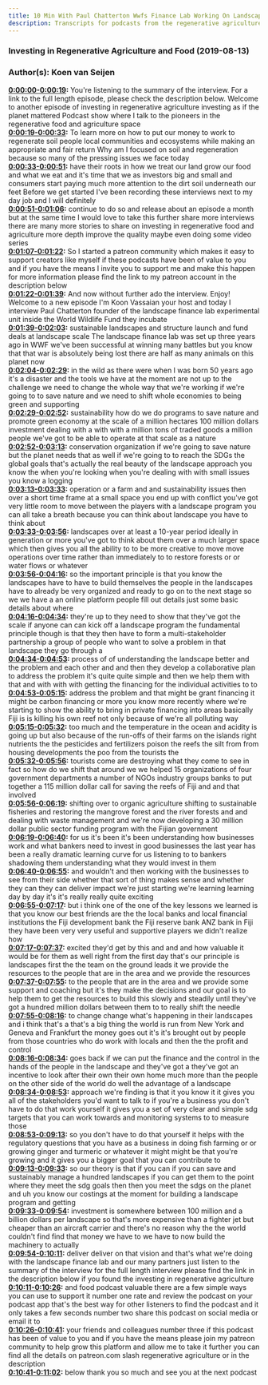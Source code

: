 ```yaml
---
title: 10 Min With Paul Chatterton Wwfs Finance Lab Working On Landscapes Of 1m Hectares
description: Transcripts for podcasts from the regenerative agriculture space. Search and find episodes and timestamps.
---
```


### Investing in Regenerative Agriculture and Food  (2019-08-13)  
### Author(s): Koen van Seijen  

**[0:00:00-0:00:19](https://investinginregenerativeagriculture.com/2019/06/20/paul-chatterton/#t=0:00:00):**  You're listening to the summary of the interview. For a link to the full length episode, please check the description below.  Welcome to another episode of investing in regenerative agriculture investing as if the planet mattered  Podcast show where I talk to the pioneers in the regenerative food and agriculture space  
**[0:00:19-0:00:33](https://investinginregenerativeagriculture.com/2019/06/20/paul-chatterton/#t=0:00:19):**  To learn more on how to put our money to work to regenerate soil people local communities and ecosystems  while making an appropriate and fair return  Why am I focused on soil and regeneration because so many of the pressing issues we face today  
**[0:00:33-0:00:51](https://investinginregenerativeagriculture.com/2019/06/20/paul-chatterton/#t=0:00:33):**  have their roots in how we treat our land grow our food and what we eat and it's time that we as investors  big and small and consumers start paying much more attention to the dirt soil underneath our feet  Before we get started I've been recording these interviews next to my day job and I will definitely  
**[0:00:51-0:01:06](https://investinginregenerativeagriculture.com/2019/06/20/paul-chatterton/#t=0:00:51):**  continue to do so and release about an episode a month but at the same time I would love to take  this further share more interviews there are many more stories to share on investing in regenerative  food and agriculture more depth improve the quality maybe even doing some video series  
**[0:01:07-0:01:22](https://investinginregenerativeagriculture.com/2019/06/20/paul-chatterton/#t=0:01:07):**  So I started a patreon community which makes it easy to support creators like myself if these  podcasts have been of value to you and if you have the means I invite you to support me and make this  happen for more information please find the link to my patreon account in the description below  
**[0:01:22-0:01:39](https://investinginregenerativeagriculture.com/2019/06/20/paul-chatterton/#t=0:01:22):**  And now without further ado the interview. Enjoy!  Welcome to a new episode I'm Koon Vassaian your host and today I interview Paul Chatterton  founder of the landscape finance lab experimental unit inside the World Wildlife Fund they incubate  
**[0:01:39-0:02:03](https://investinginregenerativeagriculture.com/2019/06/20/paul-chatterton/#t=0:01:39):**  sustainable landscapes and structure launch and fund deals at landscape scale  The landscape finance lab was set up three years ago in WWF we've been successful at winning many battles but  you know that that war is absolutely being lost there are half as many animals on this planet now  
**[0:02:04-0:02:29](https://investinginregenerativeagriculture.com/2019/06/20/paul-chatterton/#t=0:02:04):**  in the wild as there were when I was born 50 years ago it's a disaster and the tools we have at the  moment are not up to the challenge we need to change the whole way that we're working if we're  going to to save nature and we need to shift whole economies to being green and supporting  
**[0:02:29-0:02:52](https://investinginregenerativeagriculture.com/2019/06/20/paul-chatterton/#t=0:02:29):**  sustainability how do we do programs to save nature and promote green economy at the scale  of a million hectares 100 million dollars investment dealing with a with with a million tons  of traded goods a million people we've got to be able to operate at that scale as a nature  
**[0:02:52-0:03:13](https://investinginregenerativeagriculture.com/2019/06/20/paul-chatterton/#t=0:02:52):**  conservation organization if we're going to save nature but the planet needs that as well if we're  going to to reach the SDGs the global goals that's actually the real beauty of the landscape approach  you know the when you're looking when you're dealing with with small issues you know a logging  
**[0:03:13-0:03:33](https://investinginregenerativeagriculture.com/2019/06/20/paul-chatterton/#t=0:03:13):**  operation or a farm and and sustainability issues then over a short time frame at a small space  you end up with conflict you've got very little room to move between the players with a landscape  program you can all take a breath because you can think about landscape you have to think about  
**[0:03:33-0:03:56](https://investinginregenerativeagriculture.com/2019/06/20/paul-chatterton/#t=0:03:33):**  landscapes over at least a 10-year period ideally in generation or more you've got to think about  them over a much larger space which then gives you all the ability to to be more creative to move  move operations over time rather than immediately to to restore forests or or water flows or whatever  
**[0:03:56-0:04:16](https://investinginregenerativeagriculture.com/2019/06/20/paul-chatterton/#t=0:03:56):**  so the important principle is that you know the landscapes have to have to build themselves the  people in the landscapes have to already be very organized and ready to go on to the next stage  so we we have a an online platform people fill out details just some basic details about where  
**[0:04:16-0:04:34](https://investinginregenerativeagriculture.com/2019/06/20/paul-chatterton/#t=0:04:16):**  they're up to they need to show that they've got the scale if anyone can can kick off a landscape  program the fundamental principle though is that they then have to form a multi-stakeholder  partnership a group of people who want to solve a problem in that landscape they go through a  
**[0:04:34-0:04:53](https://investinginregenerativeagriculture.com/2019/06/20/paul-chatterton/#t=0:04:34):**  process of of understanding the landscape better and the problem and each other and and then they  develop a collaborative plan to address the problem it's quite quite simple and then we help  them with that and with with with getting the financing for the individual activities to to  
**[0:04:53-0:05:15](https://investinginregenerativeagriculture.com/2019/06/20/paul-chatterton/#t=0:04:53):**  address the problem and that might be grant financing it might be carbon financing or more  you know more recently where we're starting to show the ability to bring in private financing  into areas basically Fiji is is killing his own reef not only because of we're all polluting way  
**[0:05:15-0:05:32](https://investinginregenerativeagriculture.com/2019/06/20/paul-chatterton/#t=0:05:15):**  too much and the temperature in the ocean and acidity is going up but also because of the  run-offs of their farms on the islands right nutrients the the pesticides and fertilizers  poison the reefs the silt from from housing developments the poo from the tourists the  
**[0:05:32-0:05:56](https://investinginregenerativeagriculture.com/2019/06/20/paul-chatterton/#t=0:05:32):**  tourists come are destroying what they come to see in fact so how do we shift that around we  we helped 15 organizations of four government departments a number of NGOs industry groups  banks to put together a 115 million dollar call for saving the reefs of Fiji and and that involved  
**[0:05:56-0:06:19](https://investinginregenerativeagriculture.com/2019/06/20/paul-chatterton/#t=0:05:56):**  shifting over to organic agriculture shifting to sustainable fisheries and restoring the  mangrove forest and the river forests and and dealing with waste management and we're now  developing a 30 million dollar public sector funding program with the Fijian government  
**[0:06:19-0:06:40](https://investinginregenerativeagriculture.com/2019/06/20/paul-chatterton/#t=0:06:19):**  for us it's been it's been understanding how businesses work and what bankers need  to invest in good businesses the last year has been a really dramatic learning curve for us  listening to to bankers shadowing them understanding what they would invest in them  
**[0:06:40-0:06:55](https://investinginregenerativeagriculture.com/2019/06/20/paul-chatterton/#t=0:06:40):**  and wouldn't and then working with the businesses to see from their side  whether that sort of thing makes sense and whether they can they can deliver impact  we're just starting we're learning learning day by day it's it's really really quite exciting  
**[0:06:55-0:07:17](https://investinginregenerativeagriculture.com/2019/06/20/paul-chatterton/#t=0:06:55):**  but i think one of the one of the key lessons we learned is that you know our best friends are the  the local banks and local financial institutions the Fiji development bank the Fiji reserve bank  ANZ bank in Fiji they have been very very useful and supportive players we didn't realize how  
**[0:07:17-0:07:37](https://investinginregenerativeagriculture.com/2019/06/20/paul-chatterton/#t=0:07:17):**  excited they'd get by this and and and how valuable it would be for them as well  right from the first day that's our principle is landscapes first the the team on the ground  leads it we provide the resources to the people that are in the area and we provide the resources  
**[0:07:37-0:07:55](https://investinginregenerativeagriculture.com/2019/06/20/paul-chatterton/#t=0:07:37):**  to the people that are in the area and we provide some support and coaching but it's  they make the decisions and our goal is to help them to get the resources to build this slowly  and steadily until they've got a hundred million dollars between them to to really shift the needle  
**[0:07:55-0:08:16](https://investinginregenerativeagriculture.com/2019/06/20/paul-chatterton/#t=0:07:55):**  to change change what's happening in their landscapes and i think that's a that's a big  thing the world is run from New York and Geneva and Frankfurt the money goes out it's it's brought  out by people from those countries who do work with locals and then the the profit and control  
**[0:08:16-0:08:34](https://investinginregenerativeagriculture.com/2019/06/20/paul-chatterton/#t=0:08:16):**  goes back if we can put the finance and the control in the hands of the people in the  landscape and they've got a they've got an incentive to look after their own their own home  much more than the people on the other side of the world do well the advantage of a landscape  
**[0:08:34-0:08:53](https://investinginregenerativeagriculture.com/2019/06/20/paul-chatterton/#t=0:08:34):**  approach we're finding is that it you know it it gives you all of the stakeholders you'd want to  talk to if you're a business you don't have to do that work yourself it gives you a set of very  clear and simple sdg targets that you can work towards and monitoring systems to to measure those  
**[0:08:53-0:09:13](https://investinginregenerativeagriculture.com/2019/06/20/paul-chatterton/#t=0:08:53):**  so you don't have to do that yourself it helps with the regulatory questions that you have as  a business in doing fish farming or or growing ginger and turmeric or whatever it might might  be that you're growing and it gives you a bigger goal that you can contribute to  
**[0:09:13-0:09:33](https://investinginregenerativeagriculture.com/2019/06/20/paul-chatterton/#t=0:09:13):**  so our theory is that if you can if you can save and sustainably manage a hundred landscapes  if you can get them to the point where they meet the sdg goals then then you meet the sdgs on the  planet and uh you know our costings at the moment for building a landscape program and getting  
**[0:09:33-0:09:54](https://investinginregenerativeagriculture.com/2019/06/20/paul-chatterton/#t=0:09:33):**  investment is somewhere between 100 million and a billion dollars per landscape so that's more  expensive than a fighter jet but cheaper than an aircraft carrier and there's no reason why the  the world couldn't find find that money we have to we have to now build the machinery to actually  
**[0:09:54-0:10:11](https://investinginregenerativeagriculture.com/2019/06/20/paul-chatterton/#t=0:09:54):**  deliver deliver on that vision and that's what we're doing with the landscape finance lab  and our many partners just listen to the summary of the interview for the full length interview  please find the link in the description below if you found the investing in regenerative agriculture  
**[0:10:11-0:10:26](https://investinginregenerativeagriculture.com/2019/06/20/paul-chatterton/#t=0:10:11):**  and food podcast valuable there are a few simple ways you can use to support it number one rate  and review the podcast on your podcast app that's the best way for other listeners to find the  podcast and it only takes a few seconds number two share this podcast on social media or email it to  
**[0:10:26-0:10:41](https://investinginregenerativeagriculture.com/2019/06/20/paul-chatterton/#t=0:10:26):**  your friends and colleagues number three if this podcast has been of value to you and if you have  the means please join my patreon community to help grow this platform and allow me to take it further  you can find all the details on patreon.com slash regenerative agriculture or in the description  
**[0:10:41-0:11:02](https://investinginregenerativeagriculture.com/2019/06/20/paul-chatterton/#t=0:10:41):**  below thank you so much and see you at the next podcast  